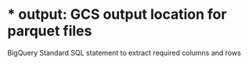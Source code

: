 
# * output: GCS output location for parquet files

BigQuery Standard SQL statement to extract required columns and rows
